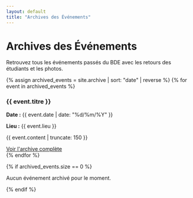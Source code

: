 ```yaml
---
layout: default
title: "Archives des Événements"
---
```


# Archives des Événements

Retrouvez tous les événements passés du BDE avec les retours des étudiants et les photos.

{% assign archived_events = site.archive | sort: "date" | reverse %}
{% for event in archived_events %}
  <div class="event-card">
    <h3>{{ event.titre }}</h3>
    <p><strong>Date :</strong> {{ event.date | date: "%d/%m/%Y" }}</p>
    <p><strong>Lieu :</strong> {{ event.lieu }}</p>
    <p>{{ event.content | truncate: 150 }}</p>
    <a href="{{ event.url }}">Voir l'archive complète</a>
  </div>
{% endfor %}

{% if archived_events.size == 0 %}
<p>Aucun événement archivé pour le moment.</p>
{% endif %}
